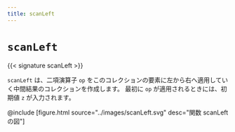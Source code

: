 ```yaml
---
title: scanLeft
---
```


# `scanLeft`

{{< signature scanLeft >}}

`scanLeft` は、二項演算子 `op` をこのコレクションの要素に左から右へ適用していく中間結果のコレクションを作成します。
最初に `op` が適用されるときには、初期値 `z` が入力されます。

@include [figure.html source="../images/scanLeft.svg" desc="関数 scanLeft の図"]

